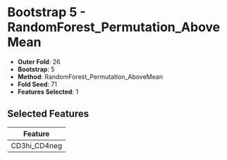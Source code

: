 # Bootstrap 5 - RandomForest_Permutation_AboveMean

- **Outer Fold**: 26
- **Bootstrap**: 5
- **Method**: RandomForest_Permutation_AboveMean
- **Fold Seed**: 71
- **Features Selected**: 1

## Selected Features

| Feature |
|---------|
| CD3hi_CD4neg |
